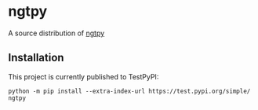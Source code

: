 # ngtpy
A source distribution of [ngtpy](https://github.com/yahoojapan/NGT/tree/master/python)

## Installation
This project is currently published to TestPyPI:
```
python -m pip install --extra-index-url https://test.pypi.org/simple/ ngtpy
```
